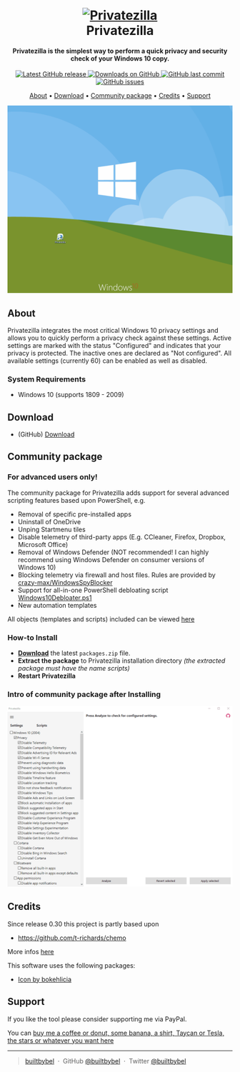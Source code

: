<h1 align="center">
  <br>
  <a href="http://www.builtbybel.com"><img src="https://github.com/builtbybel/privatezilla/blob/master/src/Privatezilla/icon.ico" alt="Privatezilla" width="200"></a>
  <br>
  Privatezilla
  <br>
</h1>
<h4 align="center">Privatezilla is the simplest way to perform a quick privacy and security check of your Windows 10 copy.
</h4>

<p align="center">
<a href="https://github.com/builtbybel/privatezilla/releases/latest" target="_blank">
<img alt="Latest GitHub release" src="https://img.shields.io/github/release/builtbybel/privatezilla.svg?style=flat-square" />
</a>
	
<a href="https://github.com/builtbybel/privatezilla/releases" target="_blank">
<img alt="Downloads on GitHub" src="https://img.shields.io/github/downloads/builtbybel/privatezilla/total.svg?style=flat-square" />
</a>

<a href="https://github.com/builtbybel/privatezilla/commits/master">
<img src="https://img.shields.io/github/last-commit/builtbybel/privatezilla.svg?style=flat-square&logo=github&logoColor=white"
alt="GitHub last commit">
<a href="https://github.com/builtbybel/burnbytes/issues">
<img src="https://img.shields.io/github/issues-raw/builtbybel/privatezilla.svg?style=flat-square&logo=github&logoColor=white"
alt="GitHub issues">   
  
</p>

<p align="center">
  <a href="#about">About</a> •
  <a href="#download">Download</a> •
  <a href="#community-package">Community package</a> •
  <a href="#credits">Credits</a> •
  <a href="#support">Support</a>
</p>

![intro](https://github.com/builtbybel/privatezilla/blob/master/assets/intro.gif)

## About

Privatezilla integrates the most critical Windows 10 privacy settings and allows you to quickly perform a privacy check against these settings. Active settings are marked with the status "Configured" and indicates that your privacy is protected. The inactive ones are declared as "Not configured". All available settings (currently 60) can be enabled as well as disabled.

### System Requirements

- Windows 10 (supports 1809 - 2009)

## Download

- (GitHub) [Download](https://github.com/builtbybel/privatezilla/releases)

## Community package
### For advanced users only!

The community package for Privatezilla adds support for several advanced scripting features based upon PowerShell, e.g.
- Removal of specific pre-installed apps
- Uninstall of OneDrive 
- Unping Startmenu tiles 
- Disable telemetry of third-party apps (E.g. CCleaner, Firefox, Dropbox, Microsoft Office)
- Removal of Windows Defender (NOT recommended! I can highly recommend using Windows Defender on consumer versions of Windows 10)
- Blocking telemetry via firewall and host files. Rules are provided by [crazy-max/WindowsSpyBlocker](https://github.com/crazy-max/WindowsSpyBlocker)
- Support for all-in-one PowerShell debloating script [Windows10Debloater.ps1](https://github.com/Sycnex/Windows10Debloater) 
- New automation templates					  

All objects (templates and scripts) included can be viewed [here](https://github.com/builtbybel/privatezilla/tree/master/scripts)

### How-to Install
* **[Download](https://github.com/builtbybel/privatezilla/blob/master/scripts/packages.zip?raw=true)** the latest `packages.zip` file.
* **Extract the package** to Privatezilla installation directory 
   *(the extracted package must have the name scripts)*
* **Restart Privatezilla**

### Intro of community package after Installing

![community-package](https://github.com/builtbybel/privatezilla/blob/master/assets/community-pkg.gif)

## Credits

Since release 0.30 this project is partly based upon 

- https://github.com/t-richards/chemo

More infos [here](https://www.builtbybel.com/blog/12-company-announcements/39-spydish-becomes-privatezilla-open-source)

This software uses the following packages:

- [Icon by bokehlicia](https://iconarchive.com/show/captiva-icons-by-bokehlicia/preferences-system-icon.html)

## Support
If you like the tool please consider supporting me via PayPal.

You can [buy me a coffee or donut, some banana, a shirt, Taycan or Tesla, the stars or whatever you want here](https://www.paypal.com/cgi-bin/webscr?cmd=_donations&business=donate@builtbybel.com&lc=US&item_name=%20Builtbybel&no_note=0&cn=&currency_code=USD&bn=PP-DonationsBF:btn_donateCC_LG.gif:NonHosted)

---

> [builtbybel](https://www.builtbybel.com) &nbsp;&middot;&nbsp;
> GitHub [@builtbybel](https://github.com/builtbybel) &nbsp;&middot;&nbsp;
> Twitter [@builtbybel](https://twitter.com/builtbybel)
